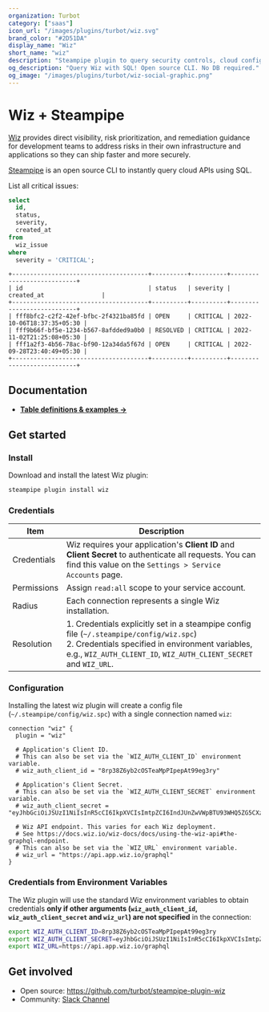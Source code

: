 ```yaml
---
organization: Turbot
category: ["saas"]
icon_url: "/images/plugins/turbot/wiz.svg"
brand_color: "#2D51DA"
display_name: "Wiz"
short_name: "wiz"
description: "Steampipe plugin to query security controls, cloud configuration rules, security frameworks, and more from your Wiz subscription."
og_description: "Query Wiz with SQL! Open source CLI. No DB required."
og_image: "/images/plugins/turbot/wiz-social-graphic.png"
---
```


# Wiz + Steampipe

[Wiz](https://www.wiz.io) provides direct visibility, risk prioritization, and remediation guidance for development teams to address risks in their own infrastructure and applications so they can ship faster and more securely.

[Steampipe](https://steampipe.io) is an open source CLI to instantly query cloud APIs using SQL.

List all critical issues:

```sql
select
  id,
  status,
  severity,
  created_at
from
  wiz_issue
where
  severity = 'CRITICAL';
```

```
+--------------------------------------+----------+----------+---------------------------+
| id                                   | status   | severity | created_at                |
+--------------------------------------+----------+----------+---------------------------+
| fff8bfc2-c2f2-42ef-bfbc-2f4321ba85fd | OPEN     | CRITICAL | 2022-10-06T18:37:35+05:30 |
| fff9b66f-bf5e-1234-b567-8afdded9a0b0 | RESOLVED | CRITICAL | 2022-11-02T21:25:08+05:30 |
| fff1a2f3-4b56-78ac-bf90-12a34da5f67d | OPEN     | CRITICAL | 2022-09-28T23:40:49+05:30 |
+--------------------------------------+----------+----------+---------------------------+
```

## Documentation

- **[Table definitions & examples →](/plugins/turbot/wiz/tables)**

## Get started

### Install

Download and install the latest Wiz plugin:

```bash
steampipe plugin install wiz
```

### Credentials

| Item        | Description                                                                                                                                                                                                          |
| ----------- | -------------------------------------------------------------------------------------------------------------------------------------------------------------------------------------------------------------------- |
| Credentials | Wiz requires your application's **Client ID** and **Client Secret** to authenticate all requests. You can find this value on the `Settings > Service Accounts` page.                                                 |
| Permissions | Assign `read:all` scope to your service account.                                                                                                                                                                     |
| Radius      | Each connection represents a single Wiz installation.                                                                                                                                                                |
| Resolution  | 1. Credentials explicitly set in a steampipe config file (`~/.steampipe/config/wiz.spc`)<br />2. Credentials specified in environment variables, e.g., `WIZ_AUTH_CLIENT_ID`, `WIZ_AUTH_CLIENT_SECRET` and `WIZ_URL`. |

### Configuration

Installing the latest wiz plugin will create a config file (`~/.steampipe/config/wiz.spc`) with a single connection named `wiz`:

```hcl
connection "wiz" {
  plugin = "wiz"

  # Application's Client ID.
  # This can also be set via the `WIZ_AUTH_CLIENT_ID` environment variable.
  # wiz_auth_client_id = "8rp38Z6yb2cOSTeaMpPIpepAt99eg3ry"

  # Application's Client Secret.
  # This can also be set via the `WIZ_AUTH_CLIENT_SECRET` environment variable.
  # wiz_auth_client_secret = "eyJhbGciOiJSUzI1NiIsInR5cCI6IkpXVCIsImtpZCI6IndJUnZwVWpBTU93WHQ5ZG5CXzRrVCJ9"

  # Wiz API endpoint. This varies for each Wiz deployment.
  # See https://docs.wiz.io/wiz-docs/docs/using-the-wiz-api#the-graphql-endpoint.
  # This can also be set via the `WIZ_URL` environment variable.
  # wiz_url = "https://api.app.wiz.io/graphql"
}
```

### Credentials from Environment Variables

The Wiz plugin will use the standard Wiz environment variables to obtain credentials **only if other arguments (`wiz_auth_client_id`, `wiz_auth_client_secret` and `wiz_url`) are not specified** in the connection:

```sh
export WIZ_AUTH_CLIENT_ID=8rp38Z6yb2cOSTeaMpPIpepAt99eg3ry
export WIZ_AUTH_CLIENT_SECRET=eyJhbGciOiJSUzI1NiIsInR5cCI6IkpXVCIsImtpZCI6IndJUnZwVWpBTU93WHQ5ZG5CXzRrVCJ9
export WIZ_URL=https://api.app.wiz.io/graphql
```

## Get involved

- Open source: https://github.com/turbot/steampipe-plugin-wiz
- Community: [Slack Channel](https://steampipe.io/community/join)
